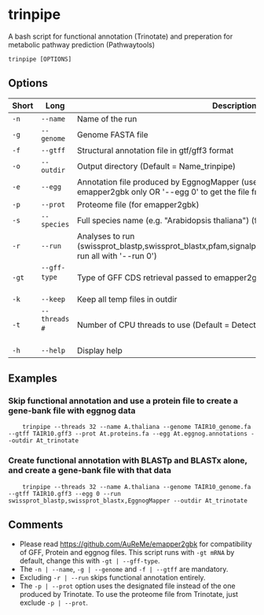 # trinpipe
A bash script for functional annotation (Trinotate) and preperation for metabolic pathway prediction (Pathwaytools)

```
trinpipe [OPTIONS]
```

## Options
| Short     | Long     | Description     |
| ------------- | ------------- | -------- |
| `-n`          | `--name`         | Name of the run  |
| `-g`         | `--genome`         | Genome FASTA file  |
| `-f`          | `--gtff`         | Structural annotation file in gtf/gff3 format  |
| `-o`          | `--outdir`         | Output directory (Default = Name_trinpipe)  |
| `-e`          | `--egg`         | Annotation file produced by EggnogMapper (use '--egg path_to_file' for emapper2gbk only OR '--egg 0' to get the file from trinpipe)  |
| `-p`          | `--prot`         | Proteome file (for emapper2gbk)  |
| `-s`          | `--species`         | Full species name (e.g. \"Arabidopsis thaliana\") (for egg2gbk)  |
| `-r`          | `--run`         | Analyses to run (swissprot_blastp,swissprot_blastx,pfam,signalp6,tmhmmv2,infernal,EggnogMapper; run all with '--run 0')  |
| `-gt`          | `--gff-type` &nbsp; &nbsp; &nbsp; &nbsp; &nbsp; &nbsp;          | Type of GFF CDS retrieval passed to emapper2gbk (see README)  |
| `-k`          | `--keep`         | Keep all temp files in outdir  |
| `-t`           | `--threads #` &nbsp; &nbsp; &nbsp; &nbsp; &nbsp; &nbsp;       | Number of CPU threads to use (Default = Detected processors or 1)  |
| `-h`           | `--help`       | Display help  |


## Examples

### Skip functional annotation and use a protein file to create a gene-bank file with eggnog data
```
	trinpipe --threads 32 --name A.thaliana --genome TAIR10_genome.fa --gtff TAIR10.gff3 --prot At.proteins.fa --egg At.eggnog.annotations --outdir At_trinotate
```
### Create functional annotation with BLASTp and BLASTx alone, and create a gene-bank file with that data
```
	trinpipe --threads 32 --name A.thaliana --genome TAIR10_genome.fa --gtff TAIR10.gff3 --egg 0 --run swissprot_blastp,swissprot_blastx,EggnogMapper --outdir At_trinotate
```

## Comments
- Please read https://github.com/AuReMe/emapper2gbk for compatibility of GFF, Protein and eggnog files. This script runs with `-gt mRNA` by default, change this with `-gt | --gff-type`.
- The `-n | --name`, `-g | --genome` and `-f | --gtff` are mandatory.
- Excluding `-r | --run` skips functional annotation entirely.
- The `-p | --prot` option uses the designated file instead of the one produced by Trinotate. To use the proteome file from Trinotate, just exclude `-p | --prot`.
